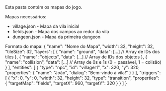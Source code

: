 Esta pasta contém os mapas do jogo.

Mapas necessários:
- village.json - Mapa da vila inicial
- fields.json - Mapa dos campos ao redor da vila
- dungeon.json - Mapa da primeira dungeon

Formato do mapa:
{
    "name": "Nome do Mapa",
    "width": 32,
    "height": 32,
    "tileSize": 32,
    "layers": [
        {
            "name": "ground",
            "data": [...] // Array de IDs dos tiles
        },
        {
            "name": "objects",
            "data": [...] // Array de IDs dos objetos
        },
        {
            "name": "collision",
            "data": [...] // Array de 0s e 1s (0 = passável, 1 = colisão)
        }
    ],
    "entities": [
        {
            "type": "npc",
            "id": "villager1",
            "x": 320,
            "y": 320,
            "properties": {
                "name": "João",
                "dialog": "Bem-vindo à vila!"
            }
        }
    ],
    "triggers": [
        {
            "x": 0,
            "y": 0,
            "width": 32,
            "height": 32,
            "type": "transition",
            "properties": {
                "targetMap": "fields",
                "targetX": 960,
                "targetY": 320
            }
        }
    ]
}
